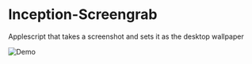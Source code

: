 # Inception-Screengrab
Applescript that takes a screenshot and sets it as the desktop wallpaper

![Demo](http://lassekorsgaard.com/inception-screengrab.gif)
